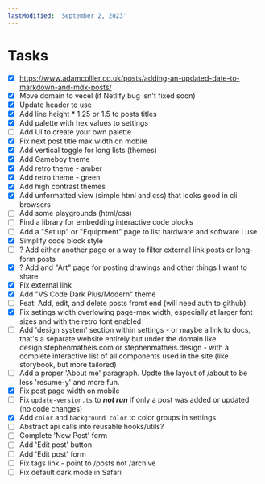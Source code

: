 ```yaml
---
lastModified: 'September 2, 2023'
---
```


# Tasks

-   [x] https://www.adamcollier.co.uk/posts/adding-an-updated-date-to-markdown-and-mdx-posts/
-   [x] Move domain to vecel (if Netlify bug isn't fixed soon)
-   [x] Update header to use <LinkCtr />
-   [x] Add line height \* 1.25 or 1.5 to posts titles
-   [x] Add palette with hex values to settings
-   [ ] Add UI to create your own palette
-   [x] Fix next post title max width on mobile
-   [x] Add vertical toggle for long lists (themes)
-   [x] Add Gameboy theme
-   [x] Add retro theme - amber
-   [x] Add retro theme - green
-   [x] Add high contrast themes
-   [x] Add unformatted view (simple html and css) that looks good in cli browsers
-   [ ] Add some playgrounds (html/css)
-   [ ] Find a library for embedding interactive code blocks
-   [ ] Add a "Set up" or "Equipment" page to list hardware and software I use
-   [x] Simplify code block style
-   [ ] ? Add either another page or a way to filter external link posts or long-form posts
-   [x] ? Add and "Art" page for posting drawings and other things I want to share
-   [x] Fix external link
-   [x] Add "VS Code Dark Plus/Modern" theme
-   [ ] Feat: Add, edit, and delete posts fromt end (will need auth to github)
-   [x] Fix setings width overlowing page-max width, especially at larger font sizes and with the retro font enabled
-   [ ] Add 'design system' section within settings - or maybe a link to docs, that's a separate website entirely but under the domain like design.stephenmatheis.com or stephenmatheis.design - with a complete interactive list of all components used in the site (like storybook, but more tailored)
-   [ ] Add a proper 'About me' paragraph. Updte the layout of /about to be less 'resume-y' and more fun.
-   [x] Fix post page width on mobile
-   [ ] Fix `update-version.ts` to **_not run_** if only a post was added or updated (no code changes)
-   [x] Add `color` and `background color` to color groups in settings
-   [ ] Abstract api calls into reusable hooks/utils?
-   [ ] Complete 'New Post' form
-   [ ] Add 'Edit post' button
-   [ ] Add 'Edit post' form
-   [ ] Fix tags link - point to /posts not /archive
-   [ ] Fix default dark mode in Safari
